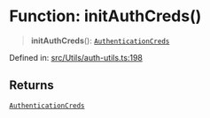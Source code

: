 # Function: initAuthCreds()

> **initAuthCreds**(): [`AuthenticationCreds`](../type-aliases/AuthenticationCreds.md)

Defined in: [src/Utils/auth-utils.ts:198](https://github.com/Fokusdotid/bail/blob/a029a4f9908cd3806112e8438f5a31dda1376b84/src/Utils/auth-utils.ts#L198)

## Returns

[`AuthenticationCreds`](../type-aliases/AuthenticationCreds.md)
